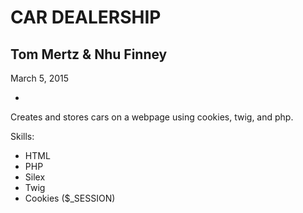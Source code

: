 # CAR DEALERSHIP

## Tom Mertz & Nhu Finney

March 5, 2015

-

Creates and stores cars on a webpage using cookies, twig, and php.


Skills:

* HTML
* PHP
* Silex
* Twig
* Cookies ($_SESSION)
